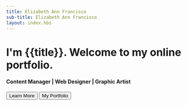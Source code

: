 ```yaml
---
title: Elizabeth Ann Francisco
sub-title: Elizabeth Ann Francisco
layout: index.hbs
---
```

<div class="cover">
    <h1>I'm {{title}}. Welcome to my online portfolio.</h1>
    <h4>Content Manager | Web Designer | Graphic Artist</h4>
    <button>Learn More</button>
    <button>My Portfolio</button>
</div>